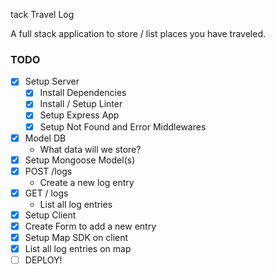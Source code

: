 tack Travel Log

A full stack application to store / list places you have traveled.

### TODO

- [x] Setup Server
  - [x] Install Dependencies
  - [x] Install / Setup Linter
  - [X] Setup Express App
  - [x] Setup Not Found and Error Middlewares
- [x] Model DB
  - What data will we store?
- [x] Setup Mongoose Model(s)
- [x] POST /logs
  - Create a new log entry
- [x] GET / logs
  - List all log entries
- [x] Setup Client
- [x] Create Form to add a new entry
- [x] Setup Map SDK on client
- [x] List all log entries on map
- [ ] DEPLOY!
